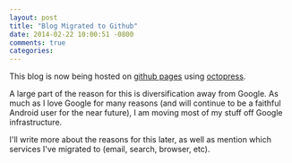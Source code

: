 ```yaml
---
layout: post
title: "Blog Migrated to Github"
date: 2014-02-22 10:00:51 -0800
comments: true
categories: 
---
```


This blog is now being hosted on [github pages](http://pages.github.com) using
[octopress](http://octopress.org).

A large part of the reason for this is diversification away from Google. As much
as I love Google for many reasons (and will continue to be a faithful Android
user for the near future), I am moving most of my stuff off Google infrastructure.

I'll write more about the reasons for this later, as well as mention which services
I've migrated to (email, search, browser, etc).
